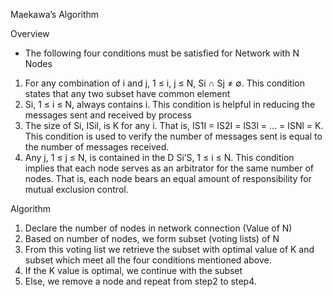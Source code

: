 Maekawa’s Algorithm

Overview
* The following four conditions must be satisfied for Network with N Nodes
1. For any combination of i and j, 1 ≤ i, j ≤ N, Si ∩ Sj ≠ ∅.
This condition states that any two subset have common element
2. Si, 1 ≤ i ≤ N, always contains i.
This condition is helpful in reducing the messages sent and received by process
3. The size of Si, ISil, is K for any i.
That is, IS1I = IS2I = lS3l = ... = ISNl = K.
This condition is used to verify the number of messages sent is equal to the number of
messages received.
4. Any j, 1 ≤ j ≤ N, is contained in the D Si’S, 1 ≤ i ≤ N.
This condition implies that each node serves as an arbitrator for the same number of
nodes. That is, each node bears an equal amount of responsibility for mutual exclusion
control.

Algorithm
1.  Declare the number of nodes in network connection (Value of N)
2. Based on number of nodes, we form subset (voting lists) of N
3. From this voting list we retrieve the subset with optimal value of K and subset which meet all the
four conditions mentioned above.
4. If the K value is optimal, we continue with the subset
5. Else, we remove a node and repeat from step2 to step4.
